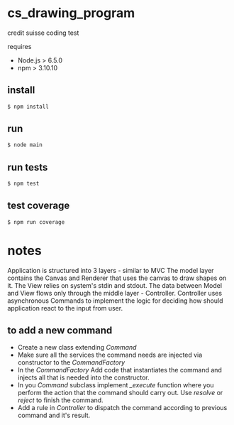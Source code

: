 # cs_drawing_program
credit suisse coding test

requires
* Node.js > 6.5.0
* npm > 3.10.10

## install
```sh
$ npm install
```

## run
```sh
$ node main
```

## run tests
```sh
$ npm test
```

## test coverage
```sh
$ npm run coverage
```

# notes
Application is structured into 3 layers - similar to MVC
The model layer contains the Canvas and Renderer that uses the canvas to draw shapes on it.
The View relies on system's stdin and stdout.
The data between Model and View flows only through the middle layer - Controller.
Controller uses asynchronous Commands to implement the logic for deciding how should application react to the input from user.
## to add a new command
* Create a new class extending *Command*
* Make sure all the services the command needs are injected via constructor to the *CommandFactory*
* In the *CommandFactory* Add code that instantiates the command and injects all that is needed into the constructor.
* In you *Command* subclass implement *_execute* function where you perform the action that the command should carry out.
Use *resolve* or *reject* to finish the command.
* Add a rule in *Controller* to dispatch the command according to previous command and it's result.
